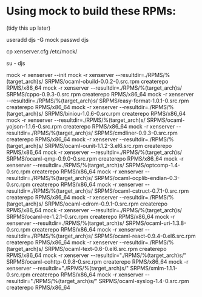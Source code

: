 Using mock to build these RPMs:
==============================

(tidy this up later)

useradd djs -G mock
passwd djs
 
cp xenserver.cfg /etc/mock/

su - djs

mock -r xenserver --init
mock -r xenserver --resultdir=./RPMS/%(target_arch)s/ SRPMS/ocaml-obuild-0.0.2-0.src.rpm
createrepo RPMS/x86_64
mock -r xenserver --resultdir=./RPMS/%(target_arch)s/ SRPMS/cppo-0.9.3-0.src.rpm
createrepo RPMS/x86_64
mock -r xenserver --resultdir=./RPMS/%(target_arch)s/ SRPMS/easy-format-1.0.1-0.src.rpm
createrepo RPMS/x86_64
mock -r xenserver --resultdir=./RPMS/%(target_arch)s/ SRPMS/biniou-1.0.6-0.src.rpm
createrepo RPMS/x86_64
mock -r xenserver --resultdir=./RPMS/%(target_arch)s/ SRPMS/ocaml-yojson-1.1.6-0.src.rpm
createrepo RPMS/x86_64
mock -r xenserver --resultdir=./RPMS/%(target_arch)s/ SRPMS/cmdliner-0.9.3-0.src.rpm
createrepo RPMS/x86_64
mock -r xenserver --resultdir=./RPMS/%(target_arch)s/ SRPMS/ocaml-ounit-1.1.2-3.el6.src.rpm
createrepo RPMS/x86_64
mock -r xenserver --resultdir=./RPMS/%(target_arch)s/ SRPMS/ocaml-qmp-0.9.0-0.src.rpm
createrepo RPMS/x86_64
mock -r xenserver --resultdir=./RPMS/%(target_arch)s/ SRPMS/optcomp-1.4-0.src.rpm
createrepo RPMS/x86_64
mock -r xenserver --resultdir=./RPMS/%(target_arch)s/ SRPMS/ocaml-ocplib-endian-0.3-0.src.rpm
createrepo RPMS/x86_64
mock -r xenserver --resultdir=./RPMS/%(target_arch)s/ SRPMS/ocaml-cstruct-0.7.1-0.src.rpm
createrepo RPMS/x86_64
mock -r xenserver --resultdir=./RPMS/%(target_arch)s/ SRPMS/ocaml-cdrom-0.9.1-0.src.rpm
createrepo RPMS/x86_64
mock -r xenserver --resultdir=./RPMS/%(target_arch)s/ SRPMS/ocaml-re-1.2.1-0.src.rpm
createrepo RPMS/x86_64
mock -r xenserver --resultdir=./RPMS/%(target_arch)s/ SRPMS/ocaml-uri-1.3.8-0.src.rpm
createrepo RPMS/x86_64
mock -r xenserver --resultdir=./RPMS/%(target_arch)s/ SRPMS/ocaml-react-0.9.4-0.el6.src.rpm
createrepo RPMS/x86_64
mock -r xenserver --resultdir=./RPMS/%(target_arch)s/ SRPMS/ocaml-text-0.6-0.el6.src.rpm
createrepo RPMS/x86_64
mock -r xenserver --resultdir="./RPMS/%(target_arch)s/" SRPMS/ocaml-cohttp-0.9.8-0.src.rpm 
createrepo RPMS/x86_64
mock -r xenserver --resultdir="./RPMS/%(target_arch)s/" SRPMS/xmlm-1.1.1-0.src.rpm 
createrepo RPMS/x86_64
mock -r xenserver --resultdir="./RPMS/%(target_arch)s/" SRPMS/ocaml-syslog-1.4-0.src.rpm 
createrepo RPMS/x86_64

